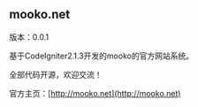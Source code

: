 ## mooko.net

版本：0.0.1

基于CodeIgniter2.1.3开发的mooko的官方网站系统。

全部代码开源，欢迎交流！

官方主页：[http://mooko.net](http://mooko.net)
